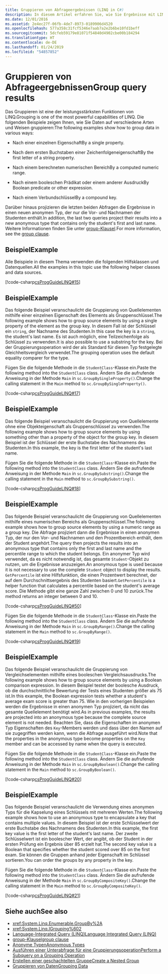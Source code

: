 ```yaml
---
title: Gruppieren von Abfrageergebnissen (LINQ in C#)
description: In diesem Artikel erfahren Sie, wie Sie Ergebnisse mit LINQ in C# gruppieren.
ms.date: 12/01/2016
ms.assetid: 2e4ec27f-06fb-4de7-8973-0189906d4520
ms.openlocfilehash: 577a358c31fcf5346e7aab7a2e2b6be10fd1beff
ms.sourcegitcommit: 5dcfeb59179e81071f54840d4902cbe00b184294
ms.translationtype: HT
ms.contentlocale: de-DE
ms.lasthandoff: 01/24/2019
ms.locfileid: "54857852"
---
```

# <a name="group-query-results"></a><span data-ttu-id="d25b0-103">Gruppieren von Abfrageergebnissen</span><span class="sxs-lookup"><span data-stu-id="d25b0-103">Group query results</span></span>

<span data-ttu-id="d25b0-104">Das Gruppieren ist eine der leistungsstärksten Funktionen von LINQ.</span><span class="sxs-lookup"><span data-stu-id="d25b0-104">Grouping is one of the most powerful capabilities of LINQ.</span></span> <span data-ttu-id="d25b0-105">Die folgenden Beispiele zeigen Ihnen, wie Sie Daten auf verschiedene Arten und Weisen gruppieren:</span><span class="sxs-lookup"><span data-stu-id="d25b0-105">The following examples show how to group data in various ways:</span></span>

- <span data-ttu-id="d25b0-106">Nach einer einzelnen Eigenschaft</span><span class="sxs-lookup"><span data-stu-id="d25b0-106">By a single property.</span></span>

- <span data-ttu-id="d25b0-107">Nach dem ersten Buchstaben einer Zeichenfolgeneigenschaft</span><span class="sxs-lookup"><span data-stu-id="d25b0-107">By the first letter of a string property.</span></span>

- <span data-ttu-id="d25b0-108">Nach einem berechneten numerischen Bereich</span><span class="sxs-lookup"><span data-stu-id="d25b0-108">By a computed numeric range.</span></span>

- <span data-ttu-id="d25b0-109">Nach einem booleschen Prädikat oder einem anderer Ausdruck</span><span class="sxs-lookup"><span data-stu-id="d25b0-109">By Boolean predicate or other expression.</span></span>

- <span data-ttu-id="d25b0-110">Nach einem Verbundschlüssel</span><span class="sxs-lookup"><span data-stu-id="d25b0-110">By a compound key.</span></span>

<span data-ttu-id="d25b0-111">Darüber hinaus projizieren die letzten beiden Abfragen die Ergebnisse in einen neuen anonymen Typ, der nur die Vor- und Nachnamen der Studenten enthält.</span><span class="sxs-lookup"><span data-stu-id="d25b0-111">In addition, the last two queries project their results into a new anonymous type that contains only the student's first and last name.</span></span> <span data-ttu-id="d25b0-112">Weitere Informationen finden Sie unter [group-Klausel](../language-reference/keywords/group-clause.md).</span><span class="sxs-lookup"><span data-stu-id="d25b0-112">For more information, see the [group clause](../language-reference/keywords/group-clause.md).</span></span>

## <a name="example"></a><span data-ttu-id="d25b0-113">Beispiel</span><span class="sxs-lookup"><span data-stu-id="d25b0-113">Example</span></span>

<span data-ttu-id="d25b0-114">Alle Beispiele in diesem Thema verwenden die folgenden Hilfsklassen und Datenquellen.</span><span class="sxs-lookup"><span data-stu-id="d25b0-114">All the examples in this topic use the following helper classes and data sources.</span></span>

[!code-csharp[csProgGuideLINQ#15](~/samples/snippets/csharp/concepts/linq/how-to-group-query-results_1.cs)]

## <a name="example"></a><span data-ttu-id="d25b0-115">Beispiel</span><span class="sxs-lookup"><span data-stu-id="d25b0-115">Example</span></span>

<span data-ttu-id="d25b0-116">Das folgende Beispiel veranschaulicht die Gruppierung von Quellelementen mithilfe einer einzelnen Eigenschaft des Elements als Gruppenschlüssel.</span><span class="sxs-lookup"><span data-stu-id="d25b0-116">The following example shows how to group source elements by using a single property of the element as the group key.</span></span> <span data-ttu-id="d25b0-117">In diesem Fall ist der Schlüssel ein `string`, der Nachname des Studenten.</span><span class="sxs-lookup"><span data-stu-id="d25b0-117">In this case the key is a `string`, the student's last name.</span></span> <span data-ttu-id="d25b0-118">Es ist auch möglich, eine Teilzeichenfolge als Schlüssel zu verwenden.</span><span class="sxs-lookup"><span data-stu-id="d25b0-118">It is also possible to use a substring for the key.</span></span> <span data-ttu-id="d25b0-119">Bei der Gruppierungsoperation wird der als Standard für diesen Typ festgelegte Gleichheitsvergleich verwendet.</span><span class="sxs-lookup"><span data-stu-id="d25b0-119">The grouping operation uses the default equality comparer for the type.</span></span>

<span data-ttu-id="d25b0-120">Fügen Sie die folgende Methode in die `StudentClass`-Klasse ein.</span><span class="sxs-lookup"><span data-stu-id="d25b0-120">Paste the following method into the `StudentClass` class.</span></span> <span data-ttu-id="d25b0-121">Ändern Sie die aufrufende Anweisung in der Methode `Main` in `sc.GroupBySingleProperty()`.</span><span class="sxs-lookup"><span data-stu-id="d25b0-121">Change the calling statement in the `Main` method to `sc.GroupBySingleProperty()`.</span></span>

[!code-csharp[csProgGuideLINQ#17](~/samples/snippets/csharp/concepts/linq/how-to-group-query-results_2.cs)]

## <a name="example"></a><span data-ttu-id="d25b0-122">Beispiel</span><span class="sxs-lookup"><span data-stu-id="d25b0-122">Example</span></span>

<span data-ttu-id="d25b0-123">Das folgende Beispiel veranschaulicht die Gruppierung von Quellelemente ohne eine Objekteigenschaft als Gruppenschlüssel zu verwenden.</span><span class="sxs-lookup"><span data-stu-id="d25b0-123">The following example shows how to group source elements by using something other than a property of the object for the group key.</span></span> <span data-ttu-id="d25b0-124">In diesem Beispiel ist der Schlüssel der erste Buchstabe des Nachnamens des Studenten.</span><span class="sxs-lookup"><span data-stu-id="d25b0-124">In this example, the key is the first letter of the student's last name.</span></span>

<span data-ttu-id="d25b0-125">Fügen Sie die folgende Methode in die `StudentClass`-Klasse ein.</span><span class="sxs-lookup"><span data-stu-id="d25b0-125">Paste the following method into the `StudentClass` class.</span></span> <span data-ttu-id="d25b0-126">Ändern Sie die aufrufende Anweisung in der Methode `Main` in `sc.GroupBySubstring()`.</span><span class="sxs-lookup"><span data-stu-id="d25b0-126">Change the calling statement in the `Main` method to `sc.GroupBySubstring()`.</span></span>

[!code-csharp[csProgGuideLINQ#18](~/samples/snippets/csharp/concepts/linq/how-to-group-query-results_3.cs)]

## <a name="example"></a><span data-ttu-id="d25b0-127">Beispiel</span><span class="sxs-lookup"><span data-stu-id="d25b0-127">Example</span></span>

<span data-ttu-id="d25b0-128">Das folgende Beispiel veranschaulicht die Gruppierung von Quellelementen mithilfe eines numerischen Bereichs als Gruppenschlüssel.</span><span class="sxs-lookup"><span data-stu-id="d25b0-128">The following example shows how to group source elements by using a numeric range as a group key.</span></span> <span data-ttu-id="d25b0-129">Die Abfrage projiziert dann die Ergebnisse in einen anonymen Typ, der nur den Vor- und Nachnamen und den Prozentbereich enthält, dem der Student angehört.</span><span class="sxs-lookup"><span data-stu-id="d25b0-129">The query then projects the results into an anonymous type that contains only the first and last name and the percentile range to which the student belongs.</span></span> <span data-ttu-id="d25b0-130">Ein anonymer Typ wird verwendet, da es nicht notwendig ist, das gesamte `Student`-Objekt zu nutzen, um die Ergebnisse anzuzeigen.</span><span class="sxs-lookup"><span data-stu-id="d25b0-130">An anonymous type is used because it is not necessary to use the complete `Student` object to display the results.</span></span> <span data-ttu-id="d25b0-131">`GetPercentile` ist eine Hilfsfunktion, die einen Prozentwert berechnet, der auf dem Durchschnittsergebnis des Studenten basiert.</span><span class="sxs-lookup"><span data-stu-id="d25b0-131">`GetPercentile` is a helper function that calculates a percentile based on the student's average score.</span></span> <span data-ttu-id="d25b0-132">Die Methode gibt eine ganze Zahl zwischen 0 und 10 zurück.</span><span class="sxs-lookup"><span data-stu-id="d25b0-132">The method returns an integer between 0 and 10.</span></span>

[!code-csharp[csProgGuideLINQ#50](~/samples/snippets/csharp/concepts/linq/how-to-group-query-results_4.cs)]

<span data-ttu-id="d25b0-133">Fügen Sie die folgende Methode in die `StudentClass`-Klasse ein.</span><span class="sxs-lookup"><span data-stu-id="d25b0-133">Paste the following method into the `StudentClass` class.</span></span> <span data-ttu-id="d25b0-134">Ändern Sie die aufrufende Anweisung in der Methode `Main` in `sc.GroupByRange()`.</span><span class="sxs-lookup"><span data-stu-id="d25b0-134">Change the calling statement in the `Main` method to `sc.GroupByRange()`.</span></span>

[!code-csharp[csProgGuideLINQ#19](~/samples/snippets/csharp/concepts/linq/how-to-group-query-results_5.cs)]

## <a name="example"></a><span data-ttu-id="d25b0-135">Beispiel</span><span class="sxs-lookup"><span data-stu-id="d25b0-135">Example</span></span>

<span data-ttu-id="d25b0-136">Das folgende Beispiel veranschaulicht die Gruppierung von Vergleichselementen mithilfe eines booleschen Vergleichsausdrucks.</span><span class="sxs-lookup"><span data-stu-id="d25b0-136">The following example shows how to group source elements by using a Boolean comparison expression.</span></span> <span data-ttu-id="d25b0-137">In diesem Beispiel testet der boolesche Ausdruck, ob die durchschnittliche Bewertung der Tests eines Studenten größer als 75 ist.</span><span class="sxs-lookup"><span data-stu-id="d25b0-137">In this example, the Boolean expression tests whether a student's average exam score is greater than 75.</span></span> <span data-ttu-id="d25b0-138">Wie in den vorherigen Beispielen werden die Ergebnisse in einen anonymen Typ projiziert, da nicht das gesamte Quellelement benötigt wird.</span><span class="sxs-lookup"><span data-stu-id="d25b0-138">As in previous examples, the results are projected into an anonymous type because the complete source element is not needed.</span></span> <span data-ttu-id="d25b0-139">Beachten Sie, dass die Eigenschaften im anonymen Typ Eigenschaften des `Key`-Members werden und dass über den Namen auf sie zugegriffen werden kann, wenn die Abfrage ausgeführt wird.</span><span class="sxs-lookup"><span data-stu-id="d25b0-139">Note that the properties in the anonymous type become properties on the `Key` member and can be accessed by name when the query is executed.</span></span>

<span data-ttu-id="d25b0-140">Fügen Sie die folgende Methode in die `StudentClass`-Klasse ein.</span><span class="sxs-lookup"><span data-stu-id="d25b0-140">Paste the following method into the `StudentClass` class.</span></span> <span data-ttu-id="d25b0-141">Ändern Sie die aufrufende Anweisung in der Methode `Main` in `sc.GroupByBoolean()`.</span><span class="sxs-lookup"><span data-stu-id="d25b0-141">Change the calling statement in the `Main` method to `sc.GroupByBoolean()`.</span></span>

[!code-csharp[csProgGuideLINQ#20](~/samples/snippets/csharp/concepts/linq/how-to-group-query-results_6.cs)]

## <a name="example"></a><span data-ttu-id="d25b0-142">Beispiel</span><span class="sxs-lookup"><span data-stu-id="d25b0-142">Example</span></span>

<span data-ttu-id="d25b0-143">Das folgende Beispiel veranschaulicht die Verwendung eines anonymen Typs für die Kapselung eines Schlüssels mit mehreren Werten.</span><span class="sxs-lookup"><span data-stu-id="d25b0-143">The following example shows how to use an anonymous type to encapsulate a key that contains multiple values.</span></span> <span data-ttu-id="d25b0-144">In diesem Beispiel ist der erste Schlüsselwert der erste Buchstabe des Nachnamens des Studenten.</span><span class="sxs-lookup"><span data-stu-id="d25b0-144">In this example, the first key value is the first letter of the student's last name.</span></span> <span data-ttu-id="d25b0-145">Der zweite Schlüsselwert ist ein boolescher Wert, der angibt, ob der Student in der ersten Prüfung ein Ergebnis über 85 erzielt hat.</span><span class="sxs-lookup"><span data-stu-id="d25b0-145">The second key value is a Boolean that specifies whether the student scored over 85 on the first exam.</span></span> <span data-ttu-id="d25b0-146">Sie können die Gruppen anhand jeder Eigenschaft im Schlüssel sortieren.</span><span class="sxs-lookup"><span data-stu-id="d25b0-146">You can order the groups by any property in the key.</span></span>

<span data-ttu-id="d25b0-147">Fügen Sie die folgende Methode in die `StudentClass`-Klasse ein.</span><span class="sxs-lookup"><span data-stu-id="d25b0-147">Paste the following method into the `StudentClass` class.</span></span> <span data-ttu-id="d25b0-148">Ändern Sie die aufrufende Anweisung in der Methode `Main` in `sc.GroupByCompositeKey()`.</span><span class="sxs-lookup"><span data-stu-id="d25b0-148">Change the calling statement in the `Main` method to `sc.GroupByCompositeKey()`.</span></span>

[!code-csharp[csProgGuideLINQ#21](~/samples/snippets/csharp/concepts/linq/how-to-group-query-results_7.cs)]

## <a name="see-also"></a><span data-ttu-id="d25b0-149">Siehe auch</span><span class="sxs-lookup"><span data-stu-id="d25b0-149">See also</span></span>

- <xref:System.Linq.Enumerable.GroupBy%2A>
- <xref:System.Linq.IGrouping%602>
- [<span data-ttu-id="d25b0-150">Language-Integrated Query (LINQ)</span><span class="sxs-lookup"><span data-stu-id="d25b0-150">Language Integrated Query (LINQ)</span></span>](index.md)
- [<span data-ttu-id="d25b0-151">group-Klausel</span><span class="sxs-lookup"><span data-stu-id="d25b0-151">group clause</span></span>](../language-reference/keywords/group-clause.md)
- [<span data-ttu-id="d25b0-152">Anonyme Typen</span><span class="sxs-lookup"><span data-stu-id="d25b0-152">Anonymous Types</span></span>](../programming-guide/classes-and-structs/anonymous-types.md)
- [<span data-ttu-id="d25b0-153">Ausführen einer Unterabfrage für eine Gruppierungsoperation</span><span class="sxs-lookup"><span data-stu-id="d25b0-153">Perform a Subquery on a Grouping Operation</span></span>](perform-a-subquery-on-a-grouping-operation.md)
- [<span data-ttu-id="d25b0-154">Erstellen einer geschachtelten Gruppe</span><span class="sxs-lookup"><span data-stu-id="d25b0-154">Create a Nested Group</span></span>](create-a-nested-group.md)
- [<span data-ttu-id="d25b0-155">Gruppieren von Daten</span><span class="sxs-lookup"><span data-stu-id="d25b0-155">Grouping Data</span></span>](../programming-guide/concepts/linq/grouping-data.md)

